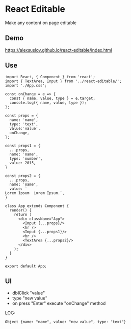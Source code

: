 # React Editable

Make any content on page editable

## Demo 

https://alexsuslov.github.io/react-editable/index.html

## Use

```
import React, { Component } from 'react';
import { TextArea, Input } from '../react-editable/';
import './App.css';

const onChange = e => {
  const { name, value, type } = e.target;
  console.log({ name, value, type });
};

const props = {
  name: 'name',
  type: 'text',
  value:'value',
  onChange,
};

const props1 = {
  ...props,
  name: 'name',
  type: 'number',
  value: 2015,
}

const props2 = {
  ...props,
  name: 'name',
  value: `
Lorem Ipsum  Lorem Ipsum.`,
}

class App extends Component {
  render() {
    return (
      <div className="App">
        <Input {...props}/>
        <hr />
        <Input {...props1}/>
        <hr />
        <TextArea {...props2}/>
      </div>
    );
  }
}

export default App;

```

## UI

- dblClick "value"
- type "new value"
- on press "Enter" execute "onChange" method

LOG:
```
Object {name: "name", value: "new value", type: "text"}
```
